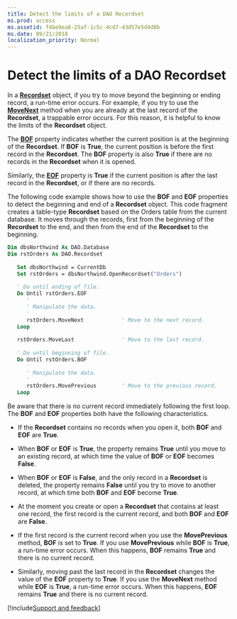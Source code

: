 ```yaml
---
title: Detect the limits of a DAO Recordset
ms.prod: access
ms.assetid: f4be9ea8-25af-1c5c-4cd7-43d57e5d4d8b
ms.date: 09/21/2018
localization_priority: Normal
---
```



# Detect the limits of a DAO Recordset

In a **[Recordset](../../../api/overview/Access.md)** object, if you try to move beyond the beginning or ending record, a run-time error occurs. For example, if you try to use the **[MoveNext](../../../api/overview/Access.md)** method when you are already at the last record of the **Recordset**, a trappable error occurs. For this reason, it is helpful to know the limits of the **Recordset** object.

The **[BOF](../../../api/overview/Access.md)** property indicates whether the current position is at the beginning of the **Recordset**. If **BOF** is **True**, the current position is before the first record in the **Recordset**. The **BOF** property is also **True** if there are no records in the **Recordset** when it is opened. 

Similarly, the **[EOF](../../../api/overview/Access.md)** property is **True** if the current position is after the last record in the **Recordset**, or if there are no records.

The following code example shows how to use the **BOF** and **EOF** properties to detect the beginning and end of a **Recordset** object. This code fragment creates a table-type **Recordset** based on the Orders table from the current database. It moves through the records, first from the beginning of the **Recordset** to the end, and then from the end of the **Recordset** to the beginning.

```vb
Dim dbsNorthwind As DAO.Database 
Dim rstOrders As DAO.Recordset 
 
   Set dbsNorthwind = CurrentDb 
   Set rstOrders = dbsNorthwind.OpenRecordset("Orders") 
 
   ' Do until ending of file. 
   Do Until rstOrders.EOF 
      ' 
      ' Manipulate the data. 
      ' 
      rstOrders.MoveNext            ' Move to the next record. 
   Loop 
 
   rstOrders.MoveLast               ' Move to the last record. 
 
   ' Do until beginning of file. 
   Do Until rstOrders.BOF 
      ' 
      ' Manipulate the data. 
      ' 
      rstOrders.MovePrevious        ' Move to the previous record. 
   Loop 

```

Be aware that there is no current record immediately following the first loop. The **BOF** and **EOF** properties both have the following characteristics.

- If the **Recordset** contains no records when you open it, both **BOF** and **EOF** are **True**.
    
- When **BOF** or **EOF** is **True**, the property remains **True** until you move to an existing record, at which time the value of **BOF** or **EOF** becomes **False**.
    
- When **BOF** or **EOF** is **False**, and the only record in a **Recordset** is deleted, the property remains **False** until you try to move to another record, at which time both **BOF** and **EOF** become **True**.
    
- At the moment you create or open a **Recordset** that contains at least one record, the first record is the current record, and both **BOF** and **EOF** are **False**.
    
- If the first record is the current record when you use the **MovePrevious** method, **BOF** is set to **True**. If you use **MovePrevious** while **BOF** is **True**, a run-time error occurs. When this happens, **BOF** remains **True** and there is no current record.
    
- Similarly, moving past the last record in the **Recordset** changes the value of the **EOF** property to **True**. If you use the **MoveNext** method while **EOF** is **True**, a run-time error occurs. When this happens, **EOF** remains **True** and there is no current record.

[!include[Support and feedback](~/includes/feedback-boilerplate.md)]